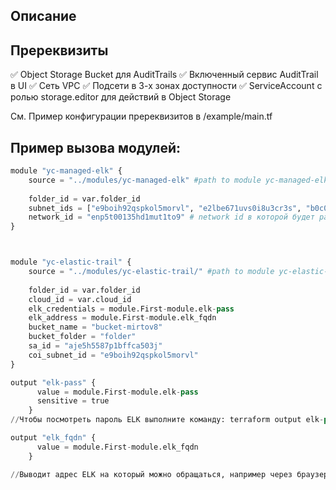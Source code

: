 
## Описание


## Пререквизиты
:white_check_mark: Object Storage Bucket для AuditTrails
:white_check_mark: Включенный сервис AuditTrail в UI
:white_check_mark: Сеть VPC
:white_check_mark: Подсети в 3-х зонах доступности
:white_check_mark: ServiceAccount с ролью storage.editor для действий в Object Storage

См. Пример конфигурации пререквизитов в /example/main.tf 


## Пример вызова модулей:
```Python
module "yc-managed-elk" {
    source = "../modules/yc-managed-elk" #path to module yc-managed-elk
    
    folder_id = var.folder_id
    subnet_ids = ["e9boih92qspkol5morvl", "e2lbe671uvs0i8u3cr3s", "b0c0ddsip8vkulcqh7k4"]  #subnets в 3-х зонах доступности для развертывания ELK
    network_id = "enp5t00135hd1mut1to9" # network id в которой будет развернут ELK
}



module "yc-elastic-trail" {
    source = "../modules/yc-elastic-trail/" #path to module yc-elastic-trail
    
    folder_id = var.folder_id
    cloud_id = var.cloud_id
    elk_credentials = module.First-module.elk-pass
    elk_address = module.First-module.elk_fqdn
    bucket_name = "bucket-mirtov8"
    bucket_folder = "folder"
    sa_id = "aje5h5587p1bffca503j"
    coi_subnet_id = "e9boih92qspkol5morvl"
}

output "elk-pass" {
      value = module.First-module.elk-pass
      sensitive = true
    }
//Чтобы посмотреть пароль ELK выполните команду: terraform output elk-pass

output "elk_fqdn" {
      value = module.First-module.elk_fqdn
    }

//Выводит адрес ELK на который можно обращаться, например через браузер 
```
